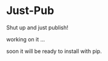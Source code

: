 # Just-Pub
Shut up and just publish!

working on it ...

soon it will be ready to install with pip.
